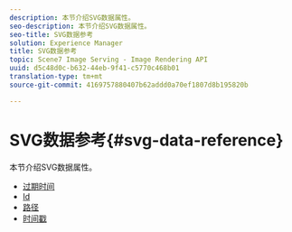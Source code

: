 ```yaml
---
description: 本节介绍SVG数据属性。
seo-description: 本节介绍SVG数据属性。
seo-title: SVG数据参考
solution: Experience Manager
title: SVG数据参考
topic: Scene7 Image Serving - Image Rendering API
uuid: d5c48d0c-b632-44eb-9f41-c5770c468b01
translation-type: tm+mt
source-git-commit: 4169757880407b62addd0a70ef1807d8b195820b

---
```



# SVG数据参考{#svg-data-reference}

本节介绍SVG数据属性。

* [过期时间](r-expiration-svg.md)
* [Id](r-id-svg.md)
* [路径](r-path-svg.md)
* [时间戳](r-timestamp-svg.md)
